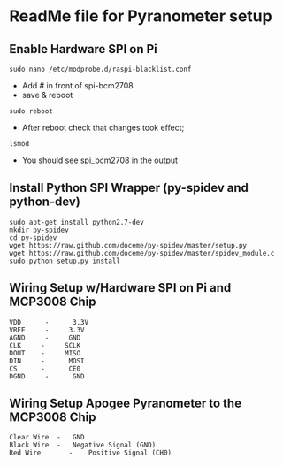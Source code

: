 # ReadMe file for Pyranometer setup

## Enable Hardware SPI on Pi
```
sudo nano /etc/modprobe.d/raspi-blacklist.conf
```
- Add # in front of spi-bcm2708
- save & reboot
```
sudo reboot
```
- After reboot check that changes took effect;
```
lsmod
```
- You should see spi_bcm2708 in the output

## Install Python SPI Wrapper (py-spidev and python-dev)
```
sudo apt-get install python2.7-dev
mkdir py-spidev
cd py-spidev
wget https://raw.github.com/doceme/py-spidev/master/setup.py
wget https://raw.github.com/doceme/py-spidev/master/spidev_module.c
sudo python setup.py install
```

## Wiring Setup w/Hardware SPI on Pi and MCP3008 Chip
```
VDD      -  	3.3V
VREF     -     3.3V
AGND     -     GND
CLK		-     SCLK
DOUT  	-     MISO
DIN		-	   MOSI
CS 		-	   CE0
DGND     -  	GND
```

## Wiring Setup Apogee Pyranometer to the MCP3008 Chip
```
Clear Wire	-	GND
Black Wire	-	Negative Signal (GND)
Red Wire	   -	Positive Signal (CH0)
```
